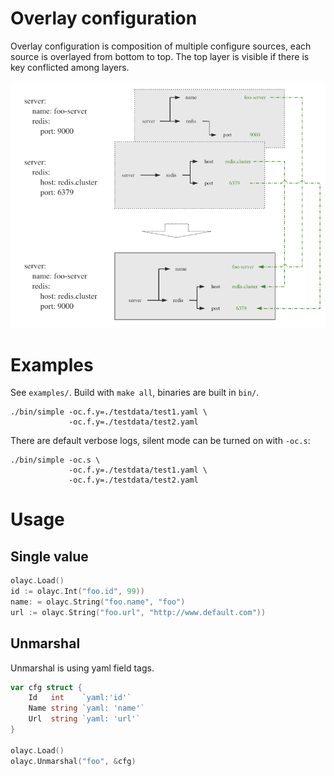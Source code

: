 Overlay configuration
===================================

Overlay configuration is composition of multiple configure sources, each source is overlayed from bottom to top.
The top layer is visible if there is key conflicted among layers.

![layers](readme/images/layers.png)

# Examples

See `examples/`. Build with `make all`, binaries are built in `bin/`.

```
./bin/simple -oc.f.y=./testdata/test1.yaml \
             -oc.f.y=./testdata/test2.yaml
```

There are default verbose logs, silent mode can be turned on with `-oc.s`:

```
./bin/simple -oc.s \
             -oc.f.y=./testdata/test1.yaml \
             -oc.f.y=./testdata/test2.yaml
```

# Usage

## Single value

```go
olayc.Load()
id := olayc.Int("foo.id", 99))
name: = olayc.String("foo.name", "foo")
url := olayc.String("foo.url", "http://www.default.com"))
```

## Unmarshal

Unmarshal is using yaml field tags.

```go
var cfg struct {
	Id   int    `yaml:'id'`
	Name string `yaml: 'name'`
	Url  string `yaml: 'url'`
}

olayc.Load()
olayc.Unmarshal("foo", &cfg)
```

